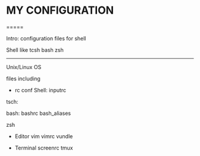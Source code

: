 # MY CONFIGURATION

=====

Intro:
configuration files for shell

Shell like tcsh bash zsh

-----

Unix/Linux OS 

files including
* rc conf 
Shell:
inputrc

tsch:

bash:
bashrc
bash_aliases

zsh

* Editor
vim
vimrc
vundle

* Terminal
screenrc
tmux
